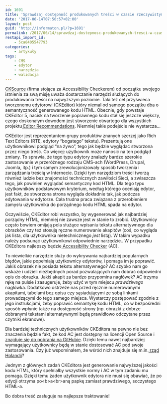 ```yaml
---
id: 1691
title: 'Sprawdzaj dostępność produkowanych treści w czasie rzeczywistym'
date: '2017-06-14T07:50:57+02:00'
layout: post
guid: 'http://informaton.pl/?p=1691'
permalink: /2017/06/14/sprawdzaj-dostepnosc-produkowanych-tresci-w-czasie-rzeczywistym/
restapi_import_id:
    - 5ca8405547793
categories:
    - artykuły
tags:
    - CMS
    - edytor
    - narzędzia
    - walidacja
---
```


[<span style="font-weight:400;">CKSource</span>](https://cksource.com/)<span style="font-weight:400;"> (firma stojąca za Accessibility Checkerem) od początku swojego istnienia za swą misję uważa dostarczanie narzędzi służących do produkowania treści na najwyższym poziomie. Taki też cel przyświeca tworzonemu edytorowi </span>[<span style="font-weight:400;">(</span><span style="font-weight:400;">CKEditor</span>](http://ckeditor.com/)<span style="font-weight:400;">) który niemal od samego początku dba o semantyczność generowanego kodu HTML. Obecnie, gdy powstaje CKEditor 5, nacisk na tworzenie poprawnego kodu stał się jeszcze większy, czego doskonałym dowodem jest stworzenie otwartego dla wszystkich projektu</span>[ <span style="font-weight:400;">Editor Recommendations</span>](http://ckeditor.github.io/editor-recommendations/)<span style="font-weight:400;">. Niemniej takie podejście nie wystarcza…</span>

<span style="font-weight:400;">CKEditor jest reprezentantem grupy produktów znanych szerzej jako Rich Text Editors (RTE, edytory “bogatego” tekstu). Prezentują one użytkownikowi podgląd “na żywo”, tego jak będzie wyglądać stworzona przez niego treść. Co więcej: użytkownik może nanosić na ten podgląd zmiany. To sprawia, że tego typu edytory znalazły bardzo szerokie zastosowanie w przeróżnego rodzaju CMS-ach (WordPress, Drupal, Joomla, itp.) i tym samym zrewolucjonizowały sposób tworzenia i zarządzania treścią w Internecie. Dzięki tym narzędziom treści tworzą również ludzie bez znajomości technicznych zawiłości Sieci, a zwłaszcza tego, jak powinien wyglądać semantyczny kod HTML. Dla tego typu użytkowników podstawowym kryterium, według którego oceniają edytor, jest fakt, że stworzona strona wygląda dokładnie tak, jak podczas edytowania w edytorze. Cała trudna praca związana z przerobieniem zamysłu użytkownika do porządnego kodu HTML spada na edytor.</span>

<span style="font-weight:400;">Oczywiście, CKEditor robi wszystko, by wygenerować jak najbardziej porządny HTML, niemniej nie zawsze jest w stanie to zrobić. Użytkownicy często bowiem omijają pola służące wpisaniu tekstu alternatywnego dla obrazków czy też stosują ręczne numerowanie akapitów (coś, co wygląda jak lista, dla użytkownika nietechnicznego </span>*<span style="font-weight:400;">jest</span>*<span style="font-weight:400;"> listą). W takim wypadku należy podsunąć użytkownikowi odpowiednie narzędzie.. W przypadku CKEditora najlepszy będzie</span>[ <span style="font-weight:400;">Accessibility Checker</span>](https://cksource.com/accessibility-checker/)<span style="font-weight:400;"> (AC).</span>

<span style="font-weight:400;">To niewielkie narzędzie służy do wykrywania najbardziej popularnych błędów, jakie popełniają użytkownicy edytorów, i pomaga im je poprawić. Jakiś obrazek nie posiada tekstu alternatywnego? AC szybko nam go wskaże i udzieli niezbędnych porad pozwalających nam dobrać odpowiedni opis do obrazka. Jakiś akapit za bardzo przypomina nagłówek? AC trzyma rękę na pulsie i zasugeruje, żeby użyć w tym miejscu </span>*<span style="font-weight:400;">prawdziwego</span>*<span style="font-weight:400;"> nagłówka. Dodatkowo ostrzeże nas przed ręcznie numerowanymi akapitami, tabelami bez opisu czy sąsiadującymi ze sobą linkami prowadzącymi do tego samego miejsca. Wystarczy postępować zgodnie z jego instrukcjami, żeby poprawić semantykę kodu HTML, co w bezpośredni sposób wpłynie także na dostępność strony (np. obrazki z dobrze dobranymi tekstami alternatywnymi będą prawidłowo odczytane przez czytniki ekranowe).</span>

<span style="font-weight:400;">Dla bardziej technicznych użytkowników CKEditora na pewno nie bez znaczenia będzie fakt, że kod AC jest dostępny na licencji Open Source i</span>[ <span style="font-weight:400;">znajduje się do pobrania na GitHubie</span>](https://github.com/cksource/ckeditor-plugin-a11ychecker)<span style="font-weight:400;">. Dzięki temu nawet najbardziej wymagający użytkownicy będą w stanie dostosować AC pod swoje zastosowania. Czy już wspominałem, że wśród nich znajduje się m.in.</span>[ <span style="font-weight:400;">rząd Holandii</span>](https://cksource.com/blog/Government-of-the-Netherlands-Case-Study)<span style="font-weight:400;">?</span>

<span style="font-weight:400;">Jednym z głównych zadań CKEditora jest generowanie najwyższej jakości kodu HTML, który spełniałby wszystkie normy i AC w tym zadaniu mu pomaga. Dzięki temu żaden użytkownik edytora nie musi się obawiać, że po edycji otrzyma po</span><span style="font-weight:400;">&lt;b&gt;</span><span style="font-weight:400;">a</span><span style="font-weight:400;">&lt;br&gt;</span><span style="font-weight:400;">aną papkę zamiast prawdziwego, soczystego HTML-a. </span>

<span style="font-weight:400;">Bo dobra treść zasługuje na najlepsze traktowanie!</span>